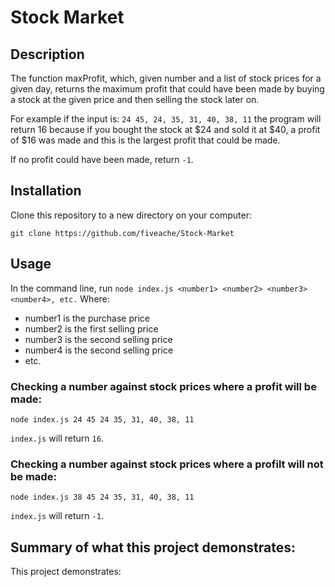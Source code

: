 # Stock Market

## Description

The function maxProfit, which, given number and a list of stock prices for a given day, returns the maximum profit that could have been made by buying a stock at the given price and then selling the stock later on.

For example if the input is: `24 45, 24, 35, 31, 40, 38, 11` the program will return 16 because if you bought the stock at $24 and sold it at $40, a profit of $16 was made and this is the largest profit that could be made.

If no profit could have been made, return `-1`.

## Installation

Clone this repository to a new directory on your computer:
```
git clone https://github.com/fiveache/Stock-Market
```

## Usage
In the command line, run `node index.js <number1> <number2> <number3> <number4>, etc.`
Where:
  * number1 is the purchase price
  * number2 is the first selling price
  * number3 is the second selling price
  * number4 is the second selling price
  * etc.

### Checking a number against stock prices where a profit will be made:
```
node index.js 24 45 24 35, 31, 40, 38, 11
```
`index.js` will return `16`.

### Checking a number against stock prices where a profilt will not be made:

```
node index.js 38 45 24 35, 31, 40, 38, 11
```
`index.js` will return `-1`.

## Summary of what this project demonstrates:
This project demonstrates:
